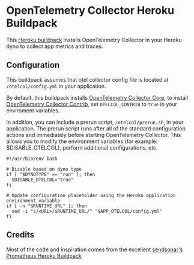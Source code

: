 # OpenTelemetry Collector Heroku Buildpack

This [Heroku buildpack][1] installs OpenTelemetry Collector in your Heroku dyno to collect app metrics and traces.

## Configuration

This buildpack assumes that otel collector config file is located at `/otelcol/config.yml` in your application.

By default, this buildpack installs [OpenTelemetry Collector Core][2], to install [OpenTelemetry Collector Contrib][3], set `OTELCOL_CONTRIB` to `true` in your enviroment variables.

In addition, you can include a prerun script, `/otelcol/prerun.sh`, in your application. 
The prerun script runs after all of the standard configuration actions and immediately before starting OpenTelemetry Collector. 
This allows you to modify the environment variables (for example: $DISABLE_OTELCOL), perform additional configurations, etc.

```shell
#!/usr/bin/env bash

# Disable based on dyno type
if [ "$DYNOTYPE" == "run" ]; then
  $DISABLE_OTELCOL="true"
fi

# Update configuration placeholder using the Heroku application environment variable
if [ -n "$RUNTIME_URL" ]; then
  sed -i "s/<URL>/$RUNTIME_URL/" "$APP_OTELCOL/config.yml"
fi
```

## Credits

Most of the code and inspiration comes from the excellent [sendsonar's Prometheus Heroku Buildpack][4]

[1]: https://devcenter.heroku.com/articles/buildpacks
[2]: https://github.com/open-telemetry/opentelemetry-collector
[3]: https://github.com/open-telemetry/opentelemetry-collector-contrib
[4]: https://github.com/sendsonar/heroku-buildpack-prometheus


